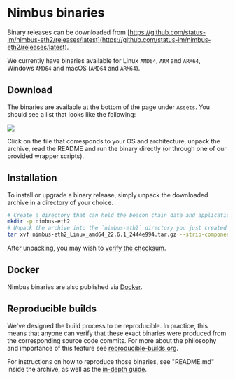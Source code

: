 # Nimbus binaries

Binary releases can be downloaded from [https://github.com/status-im/nimbus-eth2/releases/latest](https://github.com/status-im/nimbus-eth2/releases/latest).

We currently have binaries available for Linux `AMD64`, `ARM` and `ARM64`, Windows `AMD64` and macOS (`AMD64` and `ARM64`).

## Download

The binaries are available at the bottom of the page under `Assets`. You should see a list that looks like the following:

![](https://i.imgur.com/6wuvM2d.png)

Click on the file that corresponds to your OS and architecture, unpack the archive, read the README and run the binary directly (or through one of our provided wrapper scripts).

## Installation

To install or upgrade a binary release, simply unpack the downloaded archive in a directory of your choice.

```sh
# Create a directory that can hold the beacon chain data and applications - this should be a fast SSD
mkdir -p nimbus-eth2
# Unpack the archive into the `nimbus-eth2` directory you just created
tar xvf nimbus-eth2_Linux_amd64_22.6.1_2444e994.tar.gz --strip-components 1 -C nimbus-eth2
```

After unpacking, you may wish to [verify the checksum](./checksums.md).

## Docker

Nimbus binaries are also published via [Docker](./docker.md).

## Reproducible builds

We've designed the build process to be reproducible. In practice, this means that anyone can verify that these exact binaries were produced from the corresponding source code commits. For more about the philosophy and importance of this feature see [reproducible-builds.org](https://reproducible-builds.org/).

For instructions on how to reproduce those binaries, see "README.md" inside the archive, as well as the [in-depth guide](./distribution_internals.md).
